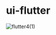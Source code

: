 # ui-flutter
![flutter4(1)](https://user-images.githubusercontent.com/89314713/130332141-0df8c074-96b8-4b6e-a1de-b345d7bbbab8.PNG)
